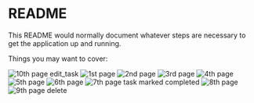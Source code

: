 # README

This README would normally document whatever steps are necessary to get the
application up and running.

Things you may want to cover:

![10th page edit_task](https://user-images.githubusercontent.com/54503752/137286434-f5b350a8-9307-48e0-b5ad-bd5e6dddd90f.PNG)
![1st page](https://user-images.githubusercontent.com/54503752/137286439-7270658e-3ef8-4472-99bd-32ff5899af1c.PNG)
![2nd page](https://user-images.githubusercontent.com/54503752/137286440-54a4743b-e839-45ec-983f-1be46740235d.PNG)
![3rd page](https://user-images.githubusercontent.com/54503752/137286442-f8f90394-02a9-4415-98b6-8996e667b673.PNG)
![4th page](https://user-images.githubusercontent.com/54503752/137286446-ecb1cab4-80e6-4cd3-ac33-30c6634cbaae.PNG)
![5th page](https://user-images.githubusercontent.com/54503752/137286449-313d1905-12ea-43c6-94ee-ba8b7f87c9e4.PNG)
![6th page](https://user-images.githubusercontent.com/54503752/137286452-49f160e1-bc3f-45bc-a82f-3d9e5d505f93.PNG)
![7th page task marked completed](https://user-images.githubusercontent.com/54503752/137286459-b58f8d1c-033d-4841-b956-89940d31d71d.PNG)
![8th page](https://user-images.githubusercontent.com/54503752/137286461-68a5f6a0-418e-4531-930c-1591e71ec010.PNG)
![9th page delete](https://user-images.githubusercontent.com/54503752/137286465-19a45566-2ada-4a9f-8cd5-97db1d80e953.PNG)
